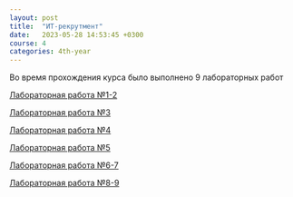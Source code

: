 ```yaml
---
layout: post
title:  "ИТ-рекрутмент"
date:   2023-05-28 14:53:45 +0300
course: 4
categories: 4th-year
---
```


Во время прохождения курса было выполнено 9 лабораторных работ

<p><a href="https://docs.google.com/document/d/1T1R_MRuPFhr4LPVKprmyFr5h28JlLYG7/edit?usp=sharing&ouid=110261998997303460169&rtpof=true&sd=true">Лабораторная работа №1-2</a></p>
<p><a href="https://docs.google.com/document/d/1Uon-DpBgL6d0dC3mjHUV4ATUzGynzZaR/edit?usp=sharing&ouid=110261998997303460169&rtpof=true&sd=true">Лабораторная работа №3</a></p>
<p><a href="https://docs.google.com/document/d/1BPxlL9RZtGduIupg5bN6zxqJpYCX3dMu/edit?usp=sharing&ouid=110261998997303460169&rtpof=true&sd=true">Лабораторная работа №4</a></p>
<p><a href="https://drive.google.com/file/d/1SIwBYmiJc2mnS_xkd2ibuXeHfT40Lgjs/view?usp=sharing">Лабораторная работа №5</a></p>
<p><a href="https://docs.google.com/document/d/14Gci_YDzSe8va9Icsr_Wx69DRFSm3AxK/edit?usp=sharing&ouid=110261998997303460169&rtpof=true&sd=true">Лабораторная работа №6-7</a></p>
<p><a href="https://docs.google.com/presentation/d/1q0tyLXhox76_bwZ7SUQKM5Ni-1vguN3y/edit?usp=sharing&ouid=110261998997303460169&rtpof=true&sd=true">Лабораторная работа №8-9</a></p>
